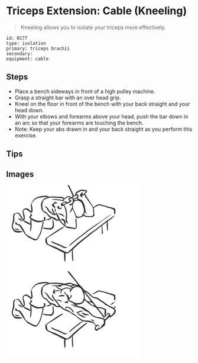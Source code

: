 # Triceps Extension: Cable (Kneeling)
> Kneeling allows you to isolate your triceps more effectively.

``` 
id: 0177 
type: isolation 
primary: triceps brachii 
secondary:  
equipment: cable 
``` 

## Steps

 - Place a bench sideways in front of a high pulley machine.
 - Grasp a straight bar with an over head grip.
 - Kneel on the floor in front of the bench with your back straight and your head down.
 - With your elbows and forearms above your head, push the bar down in an arc so that your forearms are touching the bench.
 - Note: Keep your abs drawn in and your back straight as you perform this exercise.

## Tips


## Images

<svg width="360" height="175pt" viewBox="0 0 270 175" xmlns="http://www.w3.org/2000/svg"><g fill="#FFF"><path d="M0 0h124.6c3.68 7 6.78 14.28 10.29 21.36-.59 1.17-1.18 2.33-1.77 3.5-1.92-1.15-3.86-2.67-6.21-2.61-3.31.06-5.88 2.45-8.5 4.15-6.08-4.49-13.98-2.48-20.95-3.43-3.57-.5-7.1.28-10.57 1.03-.33-.42-1-1.27-1.34-1.69-7.19-1.52-14.59-.24-21.55 1.73-7.33 2.58-12.05 9.48-14.27 16.65 1.2 4.08 1.22 8.39.93 12.6-2.96-2.39-5.59-5.75-9.58-6.37-4.31-.28-8.74 3.48-7.85 8.05.87 4.22 2.05 8.39 2.23 12.73-.42.63-.85 1.27-1.26 1.91-2.06-4.54-4.29-9.22-7.73-12.88-3.34-1.85-7.28-.18-10.54 1.04-2.93 4.25-1.23 9.62-2.26 14.36-.77 4.55-3.25 9.04-2.2 13.73 1.53 3.82 3.66 8.14 7.87 9.49 4.62 1.28 9.91 1.14 14.02-1.58-5.32-1.69-11.55.33-16.37-2.97-2.08-2.38-4.53-5.39-3.61-8.77 1-5.01 4.25-9.66 3.15-14.95-.94-3.54.75-6.76 2.19-9.87 2.16.4 4.95-.45 6.57 1.43 3.11 3.77 4.59 8.63 7.91 12.26 4.3 4.97 10.55 7.5 16.53 9.83-.68 4.66-1.3 9.35-1.17 14.07 4.2-7.66 2.99-16.62 2.4-24.95 4.92 3.04 10.51 5.92 16.47 5.35 4.26-.31 8.24-2 12.12-3.67-.12-2.49-.23-4.99-.37-7.49-3.82.4-2.43 4.29-2.58 6.9-4.76 1.24-9.85 2.29-14.68.74-4.55-1.48-8.85-3.71-12.85-6.31 1.17-1.5 2.36-2.98 3.57-4.44-.45-.71-1.33-2.14-1.78-2.86l-.85.7.03-3.5.69.94c.65-.59 1.94-1.78 2.59-2.37.79-5.47-.76-10.81-1.95-16.09 2.46-4.18 5.8-7.88 9.95-10.43 3.32-1.86 7.28-1.6 10.86-2.65 4.2-1.11 8.53-.71 12.8-.27-3.02.99-6.25 1.79-8.78 3.82-4.3 3.89-6.56 10.02-5.34 15.76.3 4.31 2.3 8.62 6 11.01 2.37 1.6 5.56 2.41 6.8 5.26 1.36 2.83 3.91 4.69 6.54 6.26-3.33 1.49-6.83 2.53-10.19 3.92 2.19.14 4.42.47 6.62.15 2.48-.44 4.15-2.44 5.9-4.06 2.98 1.6 5.83 3.43 8.71 5.2 1.83 1.13 4.03-.02 5.97-.21 3.77 4.97 8.09 9.61 13.18 13.24 5.47 4.12 12.76 2.25 18.9 4.56 2.27-1.36 4.82-3.26 4.17-6.31-.78-4.95-.57-9.97-.88-14.96-.33-.09-.99-.28-1.32-.37l-.48.22c-.38 5.07.25 10.15.94 15.16.44 2.54-1.96 4.9-4.44 3.62-6.01-1.98-12.82-1.34-18.27-4.87.4-.4 1.2-1.2 1.59-1.6-.14-2.4-.29-4.79-.38-7.19-1.14-1.54-2.12-3.23-3.55-4.53-2.25-.16-4.49.25-6.72.49 1.46 1.87 3.62 2.51 5.9 2.48 1.39 3.02 2.68 6.18 2.88 9.54-4.45-3.86-8.83-8.43-10.67-14.19-1.68-4.15-3.72-8.18-6.38-11.79-.32.82-.59 1.66-.82 2.51 1.44 4.16 3.71 7.99 5.08 12.18-2.81.52-4.9-.97-6.37-3.22-2.86-.84-5.75-1.64-8.55-2.66-3.38-1.32-5.41-4.47-7.72-7.06-2.05-2.46-5.55-2.92-7.78-5.12-3-5.98-3.03-13.38-.35-19.49.8-2.11 3.04-3.09 4.92-4.05 5.98-2.48 12.59-3.59 19.03-2.66 5.89.33 11.9.16 17.55 2.1-.61.71-1.83 2.12-2.44 2.83-7.4-1.86-15.16-2.32-22.76-1.78 8.03 2.4 16.63 1.22 24.55 4.13.83-1.5 1.64-3.01 2.43-4.53 2.05-1.24 4.07-2.54 6.23-3.57 2.01-1.22 4.17.57 6.16.92-1.64.74-3.29 1.45-4.95 2.13.41 1.9 1.45 3.5 2.82 4.85-2.01 3.58-5.81 1.93-8.43.14-1.96.84-3.93 1.65-5.92 2.44.54.42 1.08.85 1.62 1.27 1.91-.91 3.94-1.52 6.04-1.85-1.49 1.98-3.18 3.79-4.98 5.48-1.11-1.47-2.24-2.92-3.39-4.36-1.08 1.01-2.25 1.98-3.05 3.24.53 1.34 1.31 2.55 2.03 3.79 1.62-.34 3.25-.68 4.87-1.04 1.86 5.66 3.26 11.48 4.06 17.38-.19 5.36-2.17 11.05.26 16.2.6 1.7 2.43 2.24 3.86 3.02-1.35-3.22-3.01-6.53-2.57-10.12 1.11-9.27.2-19.36-4.9-27.39 3.18-3.17 7.6-3.93 11.65-5.39.96-1.76 2.1-3.42 3.27-5.03-1.97-.02-3.94-.09-5.91-.2 2.01-2.04 4.69-3.08 7.43-3.74.27 3.26 1.02 6.79-.43 9.88-1.49 2.03-4.39 1.81-6.54 2.67.66.93 1.39 1.8 2.1 2.7.9-.44 2.69-1.33 3.59-1.77l.6 6.62-2.14 1.23c-.08.94-.16 1.89-.25 2.83-1.54 1.59-2.49 3.53-2.23 5.77 2.14-2.47 4.69-4.93 4.76-8.47 2.92 5.73 6.38 11.34 7.22 17.85l.33.42.36.35c.48.01 1.44.05 1.93.07 4.68-.23 9.45-1.14 13.14-4.25 5.72 3.52 12.52 2.23 18.87 2.5 1.09-1.06 2.19-2.12 3.28-3.18-.8-5.1-.52-10.3-1.66-15.35 3.62-1.98 7.16-4.14 11.01-5.65 4.68 1.43 9.59 2.06 14.15 3.9 5 2.12 10.75 2.35 15.39 5.33 1.82 2.91-.6 7.68 2.94 9.81.72-3.88.73-7.85.16-11.75-6.15-2.87-12.96-3.63-19.31-5.91-4.66-1.06-9.16-3.01-13.94-3.4-4.14 1.08-7.47 4.04-11.01 6.31-3.02-5.51-6.88-10.49-10.01-15.94-2.02-2.84-4.19-5.6-5.04-9.06l-2.2-1.24c1.63-1.85 3.23-3.73 4.72-5.7-.71-1.12-1.38-2.28-2.19-3.32-1.41.02-2.79.36-4.17.59-4.84-2.44-9.86.36-14.05 2.81-3.68 1.58-2.83 6.48-6.03 8.66-3.81-7.11-7.08-14.49-10.78-21.66l.9-.01H270v175H0V0m98.52 34.68c-2.35 1.31-4.22 3.32-6.12 5.18 1.41 3.36 4.32 5.95 7.95 6.62-1.44-2.85-2.88-5.69-4.24-8.57 2.76-.24 5.52-.67 8.12-1.67-1.81-.71-3.72-2.6-5.71-1.56m-20.57 6.95c.61.83 1.85 2.51 2.46 3.34-1.14-.11-3.44-.35-4.58-.46 1.69.36 3.39.66 5.1.91 2.74 3.52 4.13 8.25 8.1 10.69 1.74 1.25 3.31 2.75 5.15 3.86 2.17.5 4.39.68 6.57 1.15-.36-1.22-.72-2.44-1.06-3.67-4.16-2.54-4.28-7.64-5.98-11.71-2.13 4.8.44 9.62 3.88 12.96-1.64-.55-3.28-1.09-4.91-1.67-.14-.46-.43-1.37-.57-1.83-2.7-1.42-4.88-3.58-6.13-6.38-1.5-3.47-5.04-5.22-8.03-7.19m25.57 3.05c1.07 1.44 1.87 3.29 3.6 4.07 1.86-.24 3.65-.85 5.46-1.33 0-.47 0-1.41-.01-1.88-1.73.09-3.46.2-5.19.31-.33-1.47.34-3.38-1.05-4.47-1 1.05-1.9 2.18-2.81 3.3M99.01 55c2.13-2.1 1.29-5.06 1.03-7.69-2.76 1.7-1.2 5.19-1.03 7.69m6.84 2.45c.76.78 1.53 1.54 2.31 2.3 4.04-.63 6.03 3.74 9.81 4.11-1.71-5.05-7.38-6.38-12.12-6.41m94.52 9.98c-11.84 8.16-23.63 16.36-35.55 24.41-7.75 6.65-16.25 12.33-24.08 18.89-4.89 4.15-10.51 7.82-13.82 13.47 4.51-2.34 7.73-6.37 11.75-9.38 4.76-3.62 9.26-7.56 14.11-11.06 6.34-4.22 11.69-9.77 18.18-13.8 6.09-4.62 12.68-8.56 18.48-13.56 5.54-5 12.38-8.21 18.17-12.88 2.06-1.68 4.5-2.77 6.67-4.29-5.19 1.68-9.39 5.28-13.91 8.2m-16.93 20.76c-5.03 3.74-10.43 6.99-15.23 11.05-11.97 9.95-24.87 18.86-35.67 30.17-3.14 2.3-5.56 6.29-9.59 6.91-6.76-3.43-13.91-6.03-20.46-9.9-5.51-2.04-10.98-4.23-16.45-6.37-3.84-2.44-3.03-7.73-3.92-11.6 5.61-5.09 12.62-8.14 18.79-12.42 3.58-2.18 6.96-4.67 10.59-6.77 2.34-1.47 5.02-2.83 6.17-5.53-13.55 6.33-25.48 15.57-37.64 24.15-1.27 4.62-.62 10.53 3.94 13.12 5.03 2.47 9.97 5.15 15.1 7.43 6.47 2.29 11.93 6.7 18.47 8.87-.57 6.1.59 12.19.84 18.28 1.05-.97 1.99-2.12 1.89-3.66.3-4.47.04-8.97-.2-13.44 5.59.65 9.76-3.21 13.63-6.6-.72 7.43-.49 15.06 1.04 22.38.64-.96 1.8-1.87 1.33-3.19-.63-6.8-.81-13.64-.88-20.46 11.71-11.87 25.24-21.7 38-32.38 4.16-3.67 9.14-6.23 13.32-9.87 2.33-1.98 4.72-3.89 7.2-5.69.39 5.59.45 11.19.19 16.79.85-.67 2.48-1.06 2.39-2.44-.12-5.2-1.46-10.32-1.15-15.55 3.19-2.32 6.36-4.68 9.65-6.89-1.74 4.96-.3 10.21-.05 15.3-.13 1.31.82 1.94 1.95 2.3-.02-6.33-.9-12.64-.21-18.97 4.7-4.12 10.92-6.62 14.22-12.19-12.97 8.27-25.25 17.57-37.26 27.17M23.13 67.86c3.9 1.52 6.58 5.3 10.82 5.97-1.42-1.83-2.91-3.62-4.7-5.1-1.79-1.27-4.07-.95-6.12-.87m70.53 2.56c.46 5.44 2.61 12.02-1.9 16.38-5.81.78-11.74.35-17.41-1.09.46 1.45 1.54 2.46 3.02 2.73 4.43 1.35 9.15.88 13.65 1.9 2.2-1.86 5.45-3.3 5.83-6.51.14-4.44-.17-8.94-1.53-13.18-.42-.06-1.25-.18-1.66-.23m-74.83 3.5c.1 1.96-1.38 5 1.16 5.89 1.98.86 4.63.23 6.11 2.07 7.48 8.82 11.71 21.49 23.28 25.95 4.08 2.32 9.48 6.31 13.93 2.53 3.09-3.67 4.76-8.32 7.19-12.42 1.44-7.9 4.8-15.37 5.54-23.39-.65.12-1.96.36-2.62.47 1.11 5-1.88 9.61-2.59 14.46-1.13 6.98-4.54 13.21-8.2 19.13-1.14 1.51-3.1.68-4.59.39-4.51-.93-8.03-4.09-12.14-5.93-3.1-1.35-6.1-3.42-7.52-6.6-2.44-5.05-4.91-10.1-8.29-14.61-1.62-2.61-5.06-2.74-7.73-3.57-.9-1.67-2.14-3.1-3.53-4.37m-1.86 13.64c2.39 3.27 6.88 3.46 10.57 3.06-3.08-2.17-6.98-2.37-10.57-3.06m73.09 26.11c2.29 1.93 4.58 3.99 7.52 4.89 5.85 2.15 11.44 4.88 17.13 7.38 2.83 1.91 6.79 2.68 8.99-.56-1.62-.01-3.23 0-4.84.03-6.12-3.54-12.65-6.35-19.39-8.47-2.92-1.69-5.96-3.17-9.41-3.27z"/><path d="M142.46 18.31c2.55-3.97 7.15-5.69 11.44-7.05 2.37 2 5.14 1.17 7.82.42.36 2.32-1.45 3.73-3.2 4.77-.99.71-1.84 3.55-3.3 2.3.02-1.11.11-2.22.28-3.32-1.01-.12-2.01-.23-3.01-.34-.21.59-.61 1.77-.82 2.37-.76 1.09-2.32 1.98-2.02 3.52 1.42 1.76 3.08 3.31 4.72 4.87-.16-1.64-.25-3.27-.23-4.93 2.3.36 4.44-.11 6.09-1.85.01 1.62 0 3.23-.02 4.85 4.55 3.96 6.93 9.62 10.75 14.19 2.39 3.04 4.99 6.32 5.37 10.31.26 3.6.32 7.23.99 10.79-.93 1.16-1.84 2.34-2.74 3.53-5.54.13-11.33.6-16.41-2.07.44-2.09.88-4.19 1.24-6.29 1.33 1.76 2.9 3.31 4.72 4.55-.87-2.02-2.52-3.73-2.89-5.94-.94-7.24-2.12-14.92-6.36-21.03-2.2-3.74-7.66-2.31-9.91-6.04.7-1.52 2.84-3.09 1.92-4.94-.39-2.1-2.87-2.08-4.43-2.67z"/><path d="M135.02 24.36c3.14-1.51 6.32-4.22 10.04-3.04-1.3 3.15-4.62 4.61-7.25 6.46-.91-1.16-1.84-2.3-2.79-3.42zM137.95 29.07c1.81-.89 3.6-1.8 5.39-2.72.59 1 1.19 2 1.79 2.99-2.66.31-5.28.87-7.9 1.41l.72-1.68zM140.23 32.27c4.02-2.26 8.74 0 12.18 2.33 2.08 3.57 3.2 7.59 4.63 11.44 1.87 4.75.22 9.8-1.03 14.46-.72-.71-1.43-1.43-2.13-2.14l-.89.97c.6.7 1.21 1.39 1.8 2.1-3.45 2.56-7.81 3.15-11.89 1.98-1.36-4.45-3.63-8.51-5.73-12.63-1.73-3.12-1.41-6.81-2.44-10.15 1.49-2.96 2.04-7 5.5-8.36zM35.29 51.34c1.23-2.46 4.74-2.49 6.88-1.36 2.4 1.65 4.61 3.57 7.09 5.11.02 1.73.13 3.46.42 5.17-1.02 1.63-2.05 3.26-3.1 4.87.99 1.23 1.99 2.45 2.96 3.7-.61 3.27-.77 6.61-.57 9.93-3.43-4.24-9.32-4.81-13.6-7.92.72-.44 1.45-.87 2.18-1.28.15-3.41.58-7.04-.87-10.24-1.15-2.46-1.95-5.26-1.39-7.98z"/></g><g fill="#333"><path d="M124.6 0h3.52l-.9.01c3.7 7.17 6.97 14.55 10.78 21.66 3.2-2.18 2.35-7.08 6.03-8.66 4.19-2.45 9.21-5.25 14.05-2.81 1.38-.23 2.76-.57 4.17-.59.81 1.04 1.48 2.2 2.19 3.32-1.49 1.97-3.09 3.85-4.72 5.7l2.2 1.24c.85 3.46 3.02 6.22 5.04 9.06 3.13 5.45 6.99 10.43 10.01 15.94 3.54-2.27 6.87-5.23 11.01-6.31 4.78.39 9.28 2.34 13.94 3.4 6.35 2.28 13.16 3.04 19.31 5.91.57 3.9.56 7.87-.16 11.75-3.54-2.13-1.12-6.9-2.94-9.81-4.64-2.98-10.39-3.21-15.39-5.33-4.56-1.84-9.47-2.47-14.15-3.9-3.85 1.51-7.39 3.67-11.01 5.65 1.14 5.05.86 10.25 1.66 15.35-1.09 1.06-2.19 2.12-3.28 3.18-6.35-.27-13.15 1.02-18.87-2.5-3.69 3.11-8.46 4.02-13.14 4.25-.49-.02-1.45-.06-1.93-.07l-.36-.35-.33-.42c-.84-6.51-4.3-12.12-7.22-17.85-.07 3.54-2.62 6-4.76 8.47-.26-2.24.69-4.18 2.23-5.77.09-.94.17-1.89.25-2.83l2.14-1.23-.6-6.62c-.9.44-2.69 1.33-3.59 1.77-.71-.9-1.44-1.77-2.1-2.7 2.15-.86 5.05-.64 6.54-2.67 1.45-3.09.7-6.62.43-9.88-2.74.66-5.42 1.7-7.43 3.74 1.97.11 3.94.18 5.91.2-1.17 1.61-2.31 3.27-3.27 5.03-4.05 1.46-8.47 2.22-11.65 5.39 5.1 8.03 6.01 18.12 4.9 27.39-.44 3.59 1.22 6.9 2.57 10.12-1.43-.78-3.26-1.32-3.86-3.02-2.43-5.15-.45-10.84-.26-16.2-.8-5.9-2.2-11.72-4.06-17.38-1.62.36-3.25.7-4.87 1.04-.72-1.24-1.5-2.45-2.03-3.79.8-1.26 1.97-2.23 3.05-3.24 1.15 1.44 2.28 2.89 3.39 4.36 1.8-1.69 3.49-3.5 4.98-5.48-2.1.33-4.13.94-6.04 1.85-.54-.42-1.08-.85-1.62-1.27 1.99-.79 3.96-1.6 5.92-2.44 2.62 1.79 6.42 3.44 8.43-.14-1.37-1.35-2.41-2.95-2.82-4.85 1.66-.68 3.31-1.39 4.95-2.13-1.99-.35-4.15-2.14-6.16-.92-2.16 1.03-4.18 2.33-6.23 3.57-.79 1.52-1.6 3.03-2.43 4.53-7.92-2.91-16.52-1.73-24.55-4.13 7.6-.54 15.36-.08 22.76 1.78.61-.71 1.83-2.12 2.44-2.83-5.65-1.94-11.66-1.77-17.55-2.1-6.44-.93-13.05.18-19.03 2.66-1.88.96-4.12 1.94-4.92 4.05-2.68 6.11-2.65 13.51.35 19.49 2.23 2.2 5.73 2.66 7.78 5.12 2.31 2.59 4.34 5.74 7.72 7.06 2.8 1.02 5.69 1.82 8.55 2.66 1.47 2.25 3.56 3.74 6.37 3.22-1.37-4.19-3.64-8.02-5.08-12.18.23-.85.5-1.69.82-2.51 2.66 3.61 4.7 7.64 6.38 11.79 1.84 5.76 6.22 10.33 10.67 14.19-.2-3.36-1.49-6.52-2.88-9.54-2.28.03-4.44-.61-5.9-2.48 2.23-.24 4.47-.65 6.72-.49 1.43 1.3 2.41 2.99 3.55 4.53.09 2.4.24 4.79.38 7.19-.39.4-1.19 1.2-1.59 1.6 5.45 3.53 12.26 2.89 18.27 4.87 2.48 1.28 4.88-1.08 4.44-3.62-.69-5.01-1.32-10.09-.94-15.16l.48-.22c.33.09.99.28 1.32.37.31 4.99.1 10.01.88 14.96.65 3.05-1.9 4.95-4.17 6.31-6.14-2.31-13.43-.44-18.9-4.56-5.09-3.63-9.41-8.27-13.18-13.24-1.94.19-4.14 1.34-5.97.21-2.88-1.77-5.73-3.6-8.71-5.2-1.75 1.62-3.42 3.62-5.9 4.06-2.2.32-4.43-.01-6.62-.15 3.36-1.39 6.86-2.43 10.19-3.92-2.63-1.57-5.18-3.43-6.54-6.26-1.24-2.85-4.43-3.66-6.8-5.26-3.7-2.39-5.7-6.7-6-11.01-1.22-5.74 1.04-11.87 5.34-15.76 2.53-2.03 5.76-2.83 8.78-3.82-4.27-.44-8.6-.84-12.8.27-3.58 1.05-7.54.79-10.86 2.65-4.15 2.55-7.49 6.25-9.95 10.43 1.19 5.28 2.74 10.62 1.95 16.09-.65.59-1.94 1.78-2.59 2.37l-.69-.94-.03 3.5.85-.7c.45.72 1.33 2.15 1.78 2.86-1.21 1.46-2.4 2.94-3.57 4.44 4 2.6 8.3 4.83 12.85 6.31 4.83 1.55 9.92.5 14.68-.74.15-2.61-1.24-6.5 2.58-6.9.14 2.5.25 5 .37 7.49-3.88 1.67-7.86 3.36-12.12 3.67-5.96.57-11.55-2.31-16.47-5.35.59 8.33 1.8 17.29-2.4 24.95-.13-4.72.49-9.41 1.17-14.07-5.98-2.33-12.23-4.86-16.53-9.83-3.32-3.63-4.8-8.49-7.91-12.26-1.62-1.88-4.41-1.03-6.57-1.43-1.44 3.11-3.13 6.33-2.19 9.87 1.1 5.29-2.15 9.94-3.15 14.95-.92 3.38 1.53 6.39 3.61 8.77 4.82 3.3 11.05 1.28 16.37 2.97-4.11 2.72-9.4 2.86-14.02 1.58-4.21-1.35-6.34-5.67-7.87-9.49-1.05-4.69 1.43-9.18 2.2-13.73 1.03-4.74-.67-10.11 2.26-14.36 3.26-1.22 7.2-2.89 10.54-1.04 3.44 3.66 5.67 8.34 7.73 12.88.41-.64.84-1.28 1.26-1.91-.18-4.34-1.36-8.51-2.23-12.73-.89-4.57 3.54-8.33 7.85-8.05 3.99.62 6.62 3.98 9.58 6.37.29-4.21.27-8.52-.93-12.6 2.22-7.17 6.94-14.07 14.27-16.65 6.96-1.97 14.36-3.25 21.55-1.73.34.42 1.01 1.27 1.34 1.69 3.47-.75 7-1.53 10.57-1.03 6.97.95 14.87-1.06 20.95 3.43 2.62-1.7 5.19-4.09 8.5-4.15 2.35-.06 4.29 1.46 6.21 2.61.59-1.17 1.18-2.33 1.77-3.5C131.38 14.28 128.28 7 124.6 0m17.86 18.31c1.56.59 4.04.57 4.43 2.67.92 1.85-1.22 3.42-1.92 4.94 2.25 3.73 7.71 2.3 9.91 6.04 4.24 6.11 5.42 13.79 6.36 21.03.37 2.21 2.02 3.92 2.89 5.94-1.82-1.24-3.39-2.79-4.72-4.55-.36 2.1-.8 4.2-1.24 6.29 5.08 2.67 10.87 2.2 16.41 2.07.9-1.19 1.81-2.37 2.74-3.53-.67-3.56-.73-7.19-.99-10.79-.38-3.99-2.98-7.27-5.37-10.31-3.82-4.57-6.2-10.23-10.75-14.19.02-1.62.03-3.23.02-4.85-1.65 1.74-3.79 2.21-6.09 1.85-.02 1.66.07 3.29.23 4.93-1.64-1.56-3.3-3.11-4.72-4.87-.3-1.54 1.26-2.43 2.02-3.52.21-.6.61-1.78.82-2.37 1 .11 2 .22 3.01.34-.17 1.1-.26 2.21-.28 3.32 1.46 1.25 2.31-1.59 3.3-2.3 1.75-1.04 3.56-2.45 3.2-4.77-2.68.75-5.45 1.58-7.82-.42-4.29 1.36-8.89 3.08-11.44 7.05m-7.44 6.05c.95 1.12 1.88 2.26 2.79 3.42 2.63-1.85 5.95-3.31 7.25-6.46-3.72-1.18-6.9 1.53-10.04 3.04m2.93 4.71l-.72 1.68c2.62-.54 5.24-1.1 7.9-1.41-.6-.99-1.2-1.99-1.79-2.99-1.79.92-3.58 1.83-5.39 2.72m2.28 3.2c-3.46 1.36-4.01 5.4-5.5 8.36 1.03 3.34.71 7.03 2.44 10.15 2.1 4.12 4.37 8.18 5.73 12.63 4.08 1.17 8.44.58 11.89-1.98-.59-.71-1.2-1.4-1.8-2.1l.89-.97c.7.71 1.41 1.43 2.13 2.14 1.25-4.66 2.9-9.71 1.03-14.46-1.43-3.85-2.55-7.87-4.63-11.44-3.44-2.33-8.16-4.59-12.18-2.33M35.29 51.34c-.56 2.72.24 5.52 1.39 7.98 1.45 3.2 1.02 6.83.87 10.24-.73.41-1.46.84-2.18 1.28 4.28 3.11 10.17 3.68 13.6 7.92-.2-3.32-.04-6.66.57-9.93-.97-1.25-1.97-2.47-2.96-3.7 1.05-1.61 2.08-3.24 3.1-4.87-.29-1.71-.4-3.44-.42-5.17-2.48-1.54-4.69-3.46-7.09-5.11-2.14-1.13-5.65-1.1-6.88 1.36z"/><path d="M98.52 34.68c1.99-1.04 3.9.85 5.71 1.56-2.6 1-5.36 1.43-8.12 1.67 1.36 2.88 2.8 5.72 4.24 8.57-3.63-.67-6.54-3.26-7.95-6.62 1.9-1.86 3.77-3.87 6.12-5.18zM77.95 41.63c2.99 1.97 6.53 3.72 8.03 7.19 1.25 2.8 3.43 4.96 6.13 6.38.14.46.43 1.37.57 1.83 1.63.58 3.27 1.12 4.91 1.67-3.44-3.34-6.01-8.16-3.88-12.96 1.7 4.07 1.82 9.17 5.98 11.71.34 1.23.7 2.45 1.06 3.67-2.18-.47-4.4-.65-6.57-1.15-1.84-1.11-3.41-2.61-5.15-3.86-3.97-2.44-5.36-7.17-8.1-10.69-1.71-.25-3.41-.55-5.1-.91 1.14.11 3.44.35 4.58.46-.61-.83-1.85-2.51-2.46-3.34zM103.52 44.68c.91-1.12 1.81-2.25 2.81-3.3 1.39 1.09.72 3 1.05 4.47 1.73-.11 3.46-.22 5.19-.31.01.47.01 1.41.01 1.88-1.81.48-3.6 1.09-5.46 1.33-1.73-.78-2.53-2.63-3.6-4.07zM99.01 55c-.17-2.5-1.73-5.99 1.03-7.69.26 2.63 1.1 5.59-1.03 7.69zM105.85 57.45c4.74.03 10.41 1.36 12.12 6.41-3.78-.37-5.77-4.74-9.81-4.11-.78-.76-1.55-1.52-2.31-2.3zM200.37 67.43c4.52-2.92 8.72-6.52 13.91-8.2-2.17 1.52-4.61 2.61-6.67 4.29-5.79 4.67-12.63 7.88-18.17 12.88-5.8 5-12.39 8.94-18.48 13.56-6.49 4.03-11.84 9.58-18.18 13.8-4.85 3.5-9.35 7.44-14.11 11.06-4.02 3.01-7.24 7.04-11.75 9.38 3.31-5.65 8.93-9.32 13.82-13.47 7.83-6.56 16.33-12.24 24.08-18.89 11.92-8.05 23.71-16.25 35.55-24.41z"/><path d="M183.44 88.19c12.01-9.6 24.29-18.9 37.26-27.17-3.3 5.57-9.52 8.07-14.22 12.19-.69 6.33.19 12.64.21 18.97-1.13-.36-2.08-.99-1.95-2.3-.25-5.09-1.69-10.34.05-15.3-3.29 2.21-6.46 4.57-9.65 6.89-.31 5.23 1.03 10.35 1.15 15.55.09 1.38-1.54 1.77-2.39 2.44.26-5.6.2-11.2-.19-16.79-2.48 1.8-4.87 3.71-7.2 5.69-4.18 3.64-9.16 6.2-13.32 9.87-12.76 10.68-26.29 20.51-38 32.38.07 6.82.25 13.66.88 20.46.47 1.32-.69 2.23-1.33 3.19-1.53-7.32-1.76-14.95-1.04-22.38-3.87 3.39-8.04 7.25-13.63 6.6.24 4.47.5 8.97.2 13.44.1 1.54-.84 2.69-1.89 3.66-.25-6.09-1.41-12.18-.84-18.28-6.54-2.17-12-6.58-18.47-8.87-5.13-2.28-10.07-4.96-15.1-7.43-4.56-2.59-5.21-8.5-3.94-13.12 12.16-8.58 24.09-17.82 37.64-24.15-1.15 2.7-3.83 4.06-6.17 5.53-3.63 2.1-7.01 4.59-10.59 6.77-6.17 4.28-13.18 7.33-18.79 12.42.89 3.87.08 9.16 3.92 11.6 5.47 2.14 10.94 4.33 16.45 6.37 6.55 3.87 13.7 6.47 20.46 9.9 4.03-.62 6.45-4.61 9.59-6.91 10.8-11.31 23.7-20.22 35.67-30.17 4.8-4.06 10.2-7.31 15.23-11.05zM23.13 67.86c2.05-.08 4.33-.4 6.12.87 1.79 1.48 3.28 3.27 4.7 5.1-4.24-.67-6.92-4.45-10.82-5.97zM93.66 70.42c.41.05 1.24.17 1.66.23 1.36 4.24 1.67 8.74 1.53 13.18-.38 3.21-3.63 4.65-5.83 6.51-4.5-1.02-9.22-.55-13.65-1.9-1.48-.27-2.56-1.28-3.02-2.73 5.67 1.44 11.6 1.87 17.41 1.09 4.51-4.36 2.36-10.94 1.9-16.38zM18.83 73.92c1.39 1.27 2.63 2.7 3.53 4.37 2.67.83 6.11.96 7.73 3.57 3.38 4.51 5.85 9.56 8.29 14.61 1.42 3.18 4.42 5.25 7.52 6.6 4.11 1.84 7.63 5 12.14 5.93 1.49.29 3.45 1.12 4.59-.39 3.66-5.92 7.07-12.15 8.2-19.13.71-4.85 3.7-9.46 2.59-14.46.66-.11 1.97-.35 2.62-.47-.74 8.02-4.1 15.49-5.54 23.39-2.43 4.1-4.1 8.75-7.19 12.42-4.45 3.78-9.85-.21-13.93-2.53-11.57-4.46-15.8-17.13-23.28-25.95-1.48-1.84-4.13-1.21-6.11-2.07-2.54-.89-1.06-3.93-1.16-5.89zM16.97 87.56c3.59.69 7.49.89 10.57 3.06-3.69.4-8.18.21-10.57-3.06z"/><path d="M90.06 113.67c3.45.1 6.49 1.58 9.41 3.27 6.74 2.12 13.27 4.93 19.39 8.47 1.61-.03 3.22-.04 4.84-.03-2.2 3.24-6.16 2.47-8.99.56-5.69-2.5-11.28-5.23-17.13-7.38-2.94-.9-5.23-2.96-7.52-4.89z"/></g></svg>
<svg width="360" height="175pt" viewBox="0 0 270 175" xmlns="http://www.w3.org/2000/svg"><g fill="#FFF"><path d="M0 0h124.53c2.16 2.99 4 6.23 6.54 8.93 5.67 5.7 9.95 12.58 15.31 18.56-2.46-.51-4.94-.88-7.42-1.26-3.22-.59-5.9-2.78-9.12-3.39-4.35.03-8.48 2.01-12.85 1.9-3.62-.53-7.19-1.5-10.89-1.4-6.42.14-12.94-1.33-19.22.68l-1.36-1.68c-6.97-1.57-14.1-.2-20.9 1.5C57 26.26 52.03 33.3 49.74 40.66c1.21 4.1 1.21 8.44.91 12.67-3.07-2.86-6.28-5.76-10.46-6.85-2.89 1.28-6.69 2.7-6.91 6.42-.12 5.02 2.3 9.74 2.21 14.81l-1.3 1.9c-2.05-4.52-4.29-9.13-7.66-12.81-3.3-1.87-7.3-.26-10.56.97-3.15 4.55-1.01 10.36-2.49 15.39-.99 4.71-3.73 9.93-1.21 14.6 1.59 3.34 3.89 6.96 7.79 7.76 4.46.72 9.45.94 13.32-1.8-4.35-.91-8.86-.53-13.22-1.38-3.6-.71-5.57-4.19-6.86-7.3-.52-4.66 2.31-8.74 3.25-13.15.43-2.96-.4-5.92-.21-8.89.6-2 1.56-3.86 2.34-5.8 2.17.4 4.99-.48 6.61 1.41 3.12 3.78 4.61 8.64 7.92 12.29 4.31 4.94 10.57 7.51 16.55 9.81-.65 4.67-1.3 9.37-1.21 14.1 4.15-7.68 3.01-16.61 2.4-24.95 4.01 2.43 8.3 4.69 13.01 5.3 3.31.25 6.57-.5 9.84-.88.26 5.5-2 10.61-3.09 15.9-1.03 4.92-2.81 9.71-5.46 13.99-1.2 1.77-1.84 4.12-3.74 5.28-4.56.15-8.58-2.41-12.39-4.61-3.69-2.15-8.24-3.61-10.35-7.64-2.95-5.6-5.41-11.58-9.64-16.4-1.89-1.49-4.42-1.83-6.67-2.53a74.178 74.178 0 0 0-3.61-4.47c-.14 1.83-.26 3.67-.36 5.51 2.67.99 6.11.66 8.04 3.06 6.25 7.84 10.42 17.47 18.66 23.59 5.15 1.44 9.17 6.21 14.77 5.91 5.02-.85 6.19-6.58 8.58-10.24 2.71-4.02 2.95-8.97 4.37-13.48 1.3-4.76 3.32-9.54 2.71-14.59 1.22-.72 2.5-1.37 3.62-2.26.29-2.23.11-4.48.12-6.72-.97.05-1.94.11-2.91.16.08 2.04.17 4.09.29 6.13-5.03 1.47-10.52 2.43-15.6.59-4.24-1.54-8.3-3.59-12.08-6.07 1.16-1.51 2.35-3.01 3.56-4.49-.47-.74-1.42-2.22-1.89-2.96L49.89 59c-.03-1.34-.06-2.67-.08-4.01l.66 1.39c.71-.63 2.13-1.89 2.85-2.52.76-5.48-.79-10.83-1.98-16.13 2.46-4.15 5.77-7.83 9.89-10.39 3.33-1.86 7.28-1.65 10.88-2.67 4.23-1.2 8.63-.71 12.93-.28-3.03.98-6.25 1.81-8.79 3.83-4.36 3.9-6.58 10.1-5.35 15.86.3 4.33 2.38 8.64 6.12 10.99 2.37 1.56 5.48 2.4 6.69 5.23 1.37 2.82 3.93 4.64 6.54 6.2-3.33 1.55-6.86 2.53-10.25 3.91 2.16.15 4.35.45 6.52.18 2.44-.52 4.1-2.53 6.13-3.82 3.12 1.12 5.58 3.38 8.34 5.13 2.59 1.02 5.48.48 8.2.47 2.75 2.08 5.38 4.4 8.55 5.84 4.66 2.4 10 3.48 14.1 6.89 3.02 2.51 7.1 3.31 9.94 6.1 4.17 3.79 8.37 7.65 13.56 10.04-5.77 1.07-9.55 5.82-14.07 9.1-5.21 4.34-11.11 8.24-14.54 14.27 4.34-2.84 7.92-6.63 11.98-9.83 5.7-4.52 11.36-9.08 17.14-13.49 7.5.98 15.25 1.28 22.17 4.67 1.31 1.58 2.59 3.17 3.97 4.68-.69.88-1.38 1.76-2.08 2.64-.12 1.6-.23 3.2-.32 4.8 1.52.88 3.04 1.75 4.56 2.63 1.26-1 2.51-2.02 3.77-3.03l-.87-.72c1.29-.11 2.58-.23 3.88-.33 3.33-2.38 6.81-4.7 9.52-7.8.91-2.92.9-6.01 1.09-9.03 2.72-2.45 5.49-4.85 7.99-7.53l1.29 1.77c2.38-2.01 4.78-3.98 7.33-5.77 2.56-1.68 3.19-4.93 4.55-7.48-.67-2.69-1.65-5.66-4.46-6.82-6.98-3.14-13.95-6.61-19.73-11.72-3.07-2.3-6.71-3.73-9.5-6.44-3.4-3.17-8.26-3.36-12.59-4.24-.37-.38-1.11-1.15-1.48-1.53l-.56-.41c-4.03-3.93-7.99-8.15-13.22-10.49-3.85-1.35-5.37-5.42-8.16-8.04-2.08-1.93-4.18-3.86-5.92-6.12C140.54 16.64 134.01 8.3 127.42 0H270v175H0V0m177.57 44.5c-.73.03-2.19.1-2.93.14 1.24.56 2.57 1.78 3.99.96 3.37-1.64 6.45-3.86 10.04-5.05 4.36 1.55 9.06 1.87 13.36 3.59 5.19 2.5 11.31 2.51 16.22 5.67 1.91 2.81-1.06 8.15 2.92 9.38.61-3.75.68-7.58-.04-11.32-3.72-1.63-7.56-2.94-11.58-3.61-6.82-1.92-13.59-4.13-20.51-5.67-4.42.16-7.82 3.74-11.47 5.91m34.32 23.35c4.02-.51 6.71-3.71 8.84-6.85-2.96 2.25-6.95 3.45-8.84 6.85m-188.82-.07c3.88 1.62 6.67 5.16 10.82 6.17-1.33-1.9-2.83-3.71-4.62-5.18-1.82-1.25-4.12-.97-6.2-.99m70.71 2.12c.13 5.61 2.66 12.37-1.98 16.89-5.82.88-11.76.37-17.44-1.06.29.47.86 1.41 1.14 1.88 4.81 2.47 10.44 1.47 15.57 2.7 2.64-2.05 6.43-4.14 5.79-8.11-.4-4.11.59-9.41-3.08-12.3m124.88 2c.32 1.36 2.1 2.57 3.47 2.02 1.17-1.68-2.63-3.77-3.47-2.02M112.47 86.33c-10.59 5.76-20.33 12.93-30.13 19.9-1.03.8-2.71 1.31-2.56 2.9-.95 4.31.09 9.51 4.19 11.84 5.01 2.47 9.94 5.13 15.04 7.42 6.51 2.27 11.96 6.72 18.54 8.88-.53 6.13.56 12.26.89 18.38.89-1.05 1.89-2.18 1.82-3.67.29-4.5.04-9.02-.2-13.53 5.61.68 9.76-3.23 13.65-6.6-.67 7.47-.54 15.13 1.09 22.47.53-1.02 1.64-1.93 1.25-3.22-.64-6.82-.8-13.68-.86-20.53 9.28-9.4 19.77-17.51 29.96-25.88-1.55.18-3.27 0-4.57 1.02-6.87 4.61-13.07 10.11-19.36 15.48-4.78 3.86-8.65 8.69-13.48 12.5-1.53 1.24-3.42 3.5-5.59 2.31-4.91-2.76-10.34-4.41-15.23-7.19-6.76-3.95-14.51-5.74-21.51-9.14-3.16-2.85-2.56-7.6-3.24-11.43 2.53-1.93 5.04-3.91 7.79-5.52 8.85-5.17 17.44-10.77 25.9-16.54-1.13-.37-2.37-.67-3.39.15m-95.53 1.26c2.5 3.14 6.9 3.44 10.6 3.02-3.12-2.11-7-2.37-10.6-3.02M90.1 113.7c2.29 1.91 4.57 3.96 7.49 4.84 5.9 2.16 11.53 4.9 17.26 7.44 2.75 1.85 6.64 2.6 8.76-.57-1.59-.01-3.17-.01-4.75.02-6.16-3.5-12.67-6.37-19.43-8.49-2.89-1.68-5.92-3.07-9.33-3.24z"/><path d="M80.78 27.77c6.16-2.22 12.88-3.56 19.38-2.19 4.45.08 8.91.07 13.29.97-3.56.72-7.1 1.58-10.7 2.08-3.75-.16-7.52-.55-11.26 0 3.19.8 6.47 1.22 9.73 1.72.49 1.03.9 2.08 1.3 3.14 3.03 1.26 5.91 2.83 8.87 4.23-.87 2.51-1.39 5.14-1.03 7.8 1.47-1.79 1.81-4.14 2.59-6.26 4.17-5.11 11.91-6.23 17.41-2.56-.66 1.05-1.28 2.13-1.85 3.23.59.87 1.22 1.72 1.89 2.55 1.36-2.54 2.04-5.77 4.67-7.37 2.21-1.41 4.38-3.03 6.94-3.72 4.69-.32 10.03 2.03 11.72 6.68 2.11 5.35 5.19 11.01 3.69 16.93-1.15 3.09-1.73 7.25-5.42 8.33-4.98 1.29-10.86 1.9-15.35-1.12-2.97-1.81-6.85-1.98-9.18-4.82 1.79-1.81 3.51-3.68 5.24-5.55-.04-1.55-.06-3.11-.08-4.67-.41.14-1.24.43-1.65.57.21 2.74-1.16 4.91-3.15 6.64-.72-2.04-1.18-4.19-2.18-6.12-1.2-1.52-3.37-1.79-5-2.61 2.44 4.22 4.02 8.85 4.83 13.65 2.71 1.63 5.56 3.03 8.48 4.26 3.22 1.35 4.9 4.65 7.21 7.07 2.2 2.57 5.88 2.45 8.91 3.22 4.99.95 7.92 5.85 12.77 7.19 5.45 1.81 8.27 7.29 13.18 9.94 6.46 4.44 14.89 3.58 21.77 7.08.8 2.33.23 4.94.42 7.38-1.73 1.83-3.5 3.62-5.22 5.46-.21 2.05-1.56 3.54-3.04 4.84a266.6 266.6 0 0 1-1.52-2.02c-1.59 1.26-3.17 2.55-4.75 3.82-.84-.77-1.68-1.54-2.51-2.31 1.74-1.76 2.6-5.33 5.45-5.38 1.05 1.17 1.96 2.53 3.43 3.23-.95-2.14-2.56-3.86-4.26-5.42-.76.44-1.52.88-2.27 1.31-1.26-.73-2.53-1.45-3.81-2.13-.88-2.42-1.47-4.95-1.62-7.52-2.12-.94-4.3-1.75-6.55-2.27 1.22 2.4 3.76 3.26 6.17 3.98v3.87c-5.06-6.37-13.71-4.8-20.81-5.56-6.15-2.47-11.4-6.6-16.27-11.01-2.81-2.82-7.11-3.2-9.89-6.03-4.21-4.07-10.4-4.63-15.13-7.81-3.04-2.49-6.56-4.61-8.64-8.05-1.73-3.01-4.09-5.58-5.92-8.52-4.37-2.63-5.38-7.88-7.4-12.18-.21 2.03-1.42 4.27-.15 6.19 3.7 6.74 10.12 11.54 13.48 18.54-1.98-.21-3.95-.47-5.92-.77a33.57 33.57 0 0 0-1.46-3.09c-3.81-1.7-8.4-1.75-11.63-4.63-2.03-1.64-3.39-3.9-5.16-5.79-2.04-2.12-5.41-2.35-7.35-4.55-3.1-6.28-2.95-14.02.03-20.33 1.27-1.74 3.38-2.65 5.28-3.54m13.97 15.5c1.1 1.48 2.82 2.27 4.56 2.71l-1.2-4.72c3.79-1.14 7.73-1.61 11.67-1.84-.45-.39-1.34-1.18-1.78-1.58-3.52-.06-7.01.84-10.34 1.9.69-1.58 1.15-3.24 1.35-4.95-2.16 2.28-4.6 5.13-4.26 8.48m-16.84-1.09c.69.66 2.06 1.99 2.74 2.66-1.65-.07-3.3-.12-4.95-.16 1.68.25 3.37.46 5.06.61 2.26 2.83 3.7 6.22 6.03 9 2.52 2.08 5.22 3.95 7.69 6.1.7-.06 2.1-.19 2.8-.26-4.03-3.84-9.33-6.7-11.71-11.98-1.23-2.68-4.07-3.93-6.15-5.83-.38-.03-1.13-.11-1.51-.14m39.74-.41c.37 1.43.76 2.86 1.15 4.29.44.18 1.33.53 1.78.71-.16-1.37-.3-2.73-.44-4.1-.62-.22-1.87-.67-2.49-.9m-11.98 8.94c4.34.38 8.66-.31 12.99-.46-.13-.39-.38-1.17-.5-1.56-4.22-1.5-9-.87-12.49 2.02m-3.84 6.6c3.44 2.16 7.42 3.15 11.3 4.21-.31-1.1-1.03-1.93-2.16-2.22-2.82-1.44-5.95-2.26-9.14-1.99m16.24 6.17c2.49.64 5.06.66 7.61.73-.16-1.24-.34-2.48-.5-3.72-2.84-.37-5.2 1-7.11 2.99m12.5 2.5c3.6 2.12 7.09 4.4 10.22 7.2-.36-4.9-6.28-6.24-10.22-7.2m-7.95 5.67c-1.41.52-2.73 1.45-3.39 2.84 1.72.69 3.14-.65 4.67-1.2 4.1 1.14 8.24 3.63 10.15 7.58.66 1.2 1.41 3.02 3.22 2.34-1.74-6.24-8.04-11.59-14.65-11.56m18.7 11.34c-.03.05-.11.15-.15.2 3.62-.25 4.33 4.09 7.03 5.61 2.3 1.36 4.7 2.53 6.97 3.93 2.17 1.33 4.81.52 7.18.31-.76-.18-2.29-.53-3.05-.71-4.49-3.15-9.97-4.65-14.16-8.26 3.92-1.1 7.44-3.75 11.7-2.93-1.32-.51-2.62-1.05-3.91-1.63-4.19.06-7.44 3.3-11.61 3.48m13.09.21c-.13.39-.4 1.18-.54 1.58 2.03 2.66 5.32 3.72 8.31 4.87.07-.3.22-.89.3-1.18 1.81.16 3.63.27 5.45.3l-1.32-1.83c-4.36-.14-8.38-1.78-12.2-3.74zM122.49 26.58c3.17-.48 6.35-1.32 9.59-1.16 1.13.87 2.21 1.8 3.24 2.79-4.41 1.21-8.66-.36-12.83-1.63z"/><path d="M111.39 28.92c2.23-.36 4.44-.81 6.68-1.03 4.24.15 8.23 1.78 12.35 2.62-.07.43-.22 1.28-.3 1.7.93.14 2.8.41 3.74.55-.92.94-1.83 1.87-2.74 2.81-3.1-2.41-7.33-3.77-11.18-2.51-2.44.67-4.57 2.11-6.98 2.88-3.53-.22-6.08-3.24-9.57-3.67-.29-.48-.87-1.45-1.16-1.94 3.28.18 6.57.46 9.82 1.03-.16-.61-.49-1.83-.66-2.44zM130.13 30.29c4.45 1.02 8.61-2.71 12.92-1.16-2.48.71-5.1 1.12-7.34 2.47-1.88-.34-3.77-.66-5.58-1.31zM160.07 41.55c7.51 2.04 10.87 10.12 18.09 12.66 3.14.83 6.77.96 9.15 3.48 3.41 3.48 8.53 4.53 11.74 8.26 2.08 2.59 5.34 3.6 8.37 4.64.3.39.91 1.19 1.22 1.59 3.87 1.73 7.93 3.33 11.25 6.02-.53 5.08-3.82 10.04-8.67 12 .27-2.04-.77-3.77-1.68-5.46l-4.01-.51c-.94 1.46-1.9 2.92-2.92 4.33-1.11-1.83.03-3.72.3-5.59.07-1.96-.13-3.93.1-5.88-4.04-2.16-8.28-4.36-12.97-4.5-2.5-.35-5.76.26-7.26-2.31-7.52-9.62-15.04-19.23-22.71-28.73zM157.13 41.47c4.76 6.02 9.64 11.94 14.22 18.1-.13.32-.37.97-.49 1.29-2.24 1.66-4.85-.7-7.13-1.27-1.26-1.42-2.76-2.58-4.29-3.69.23-4.93.14-9.94-2.31-14.43zM37.92 49.44c4.59-1.08 7.51 3.63 11.15 5.52.13 1.78.33 3.55.65 5.31-1.03 1.64-2.08 3.27-3.13 4.89 1 1.21 2 2.41 2.98 3.64-.53 3.31-.76 6.67-.64 10.02-3.35-4.34-9.33-4.82-13.59-7.98.73-.44 1.47-.87 2.21-1.29.25-3.97.44-8.18-1.55-11.77-.99-2.65-2.13-7.85 1.92-8.34z"/><path d="M158.96 58.5c5.36 3.01 8.99 8.36 14.66 10.91 3.49 2.13 8.04 2.79 10.55 6.28 3.12 3.94 6.18 7.92 9.33 11.83 1.75 2.25 3.97 4.41 4.1 7.46 2.92-2.94 6.4-5.37 8.63-8.94 1.57-.28 2.26.38 2.08 1.98-1.7 3.62-5.01 6.1-7.32 9.31-4.35-3.09-9.71-4.28-14.93-4.79-4.06-.34-7.8-2.22-11.03-4.61-3.87-3.34-6.7-8.01-11.5-10.17-3.12-1.32-4.93-4.69-8.41-5.36-4.29-1.76-10.03-.17-12.82-4.74 4.12-.86 8.81-.39 12.38-3.01 2.36-1.24 3.35-3.82 4.28-6.15z"/><path d="M167.84 62.61c1.04.03 3.12.1 4.16.13 3.75.6 5.2 4.66 7.68 7.06-2.26-.76-4.83-.95-6.7-2.54-1.76-1.5-3.41-3.12-5.14-4.65zM185.87 74.22c4.84.21 9.55 1.36 13.93 3.42.14 2.43-.25 4.83-.45 7.24.28 2.18 1.55 4.46.07 6.49-4.53-5.71-9.03-11.44-13.55-17.15z"/></g><g fill="#333"><path d="M124.53 0h2.89c6.59 8.3 13.12 16.64 19.66 24.98 1.74 2.26 3.84 4.19 5.92 6.12 2.79 2.62 4.31 6.69 8.16 8.04 5.23 2.34 9.19 6.56 13.22 10.49l.56.41c.37.38 1.11 1.15 1.48 1.53 4.33.88 9.19 1.07 12.59 4.24 2.79 2.71 6.43 4.14 9.5 6.44 5.78 5.11 12.75 8.58 19.73 11.72 2.81 1.16 3.79 4.13 4.46 6.82-1.36 2.55-1.99 5.8-4.55 7.48-2.55 1.79-4.95 3.76-7.33 5.77l-1.29-1.77c-2.5 2.68-5.27 5.08-7.99 7.53-.19 3.02-.18 6.11-1.09 9.03-2.71 3.1-6.19 5.42-9.52 7.8-1.3.1-2.59.22-3.88.33l.87.72c-1.26 1.01-2.51 2.03-3.77 3.03-1.52-.88-3.04-1.75-4.56-2.63.09-1.6.2-3.2.32-4.8.7-.88 1.39-1.76 2.08-2.64-1.38-1.51-2.66-3.1-3.97-4.68-6.92-3.39-14.67-3.69-22.17-4.67-5.78 4.41-11.44 8.97-17.14 13.49-4.06 3.2-7.64 6.99-11.98 9.83 3.43-6.03 9.33-9.93 14.54-14.27 4.52-3.28 8.3-8.03 14.07-9.1-5.19-2.39-9.39-6.25-13.56-10.04-2.84-2.79-6.92-3.59-9.94-6.1-4.1-3.41-9.44-4.49-14.1-6.89-3.17-1.44-5.8-3.76-8.55-5.84-2.72.01-5.61.55-8.2-.47-2.76-1.75-5.22-4.01-8.34-5.13-2.03 1.29-3.69 3.3-6.13 3.82-2.17.27-4.36-.03-6.52-.18 3.39-1.38 6.92-2.36 10.25-3.91-2.61-1.56-5.17-3.38-6.54-6.2-1.21-2.83-4.32-3.67-6.69-5.23-3.74-2.35-5.82-6.66-6.12-10.99-1.23-5.76.99-11.96 5.35-15.86 2.54-2.02 5.76-2.85 8.79-3.83-4.3-.43-8.7-.92-12.93.28-3.6 1.02-7.55.81-10.88 2.67-4.12 2.56-7.43 6.24-9.89 10.39 1.19 5.3 2.74 10.65 1.98 16.13-.72.63-2.14 1.89-2.85 2.52l-.66-1.39c.02 1.34.05 2.67.08 4.01l.84-1.06c.47.74 1.42 2.22 1.89 2.96-1.21 1.48-2.4 2.98-3.56 4.49 3.78 2.48 7.84 4.53 12.08 6.07 5.08 1.84 10.57.88 15.6-.59a314.2 314.2 0 0 1-.29-6.13c.97-.05 1.94-.11 2.91-.16-.01 2.24.17 4.49-.12 6.72-1.12.89-2.4 1.54-3.62 2.26.61 5.05-1.41 9.83-2.71 14.59-1.42 4.51-1.66 9.46-4.37 13.48-2.39 3.66-3.56 9.39-8.58 10.24-5.6.3-9.62-4.47-14.77-5.91-8.24-6.12-12.41-15.75-18.66-23.59-1.93-2.4-5.37-2.07-8.04-3.06.1-1.84.22-3.68.36-5.51 1.26 1.44 2.46 2.93 3.61 4.47 2.25.7 4.78 1.04 6.67 2.53 4.23 4.82 6.69 10.8 9.64 16.4 2.11 4.03 6.66 5.49 10.35 7.64 3.81 2.2 7.83 4.76 12.39 4.61 1.9-1.16 2.54-3.51 3.74-5.28 2.65-4.28 4.43-9.07 5.46-13.99 1.09-5.29 3.35-10.4 3.09-15.9-3.27.38-6.53 1.13-9.84.88-4.71-.61-9-2.87-13.01-5.3.61 8.34 1.75 17.27-2.4 24.95-.09-4.73.56-9.43 1.21-14.1-5.98-2.3-12.24-4.87-16.55-9.81-3.31-3.65-4.8-8.51-7.92-12.29-1.62-1.89-4.44-1.01-6.61-1.41-.78 1.94-1.74 3.8-2.34 5.8-.19 2.97.64 5.93.21 8.89-.94 4.41-3.77 8.49-3.25 13.15 1.29 3.11 3.26 6.59 6.86 7.3 4.36.85 8.87.47 13.22 1.38-3.87 2.74-8.86 2.52-13.32 1.8-3.9-.8-6.2-4.42-7.79-7.76-2.52-4.67.22-9.89 1.21-14.6 1.48-5.03-.66-10.84 2.49-15.39 3.26-1.23 7.26-2.84 10.56-.97 3.37 3.68 5.61 8.29 7.66 12.81l1.3-1.9c.09-5.07-2.33-9.79-2.21-14.81.22-3.72 4.02-5.14 6.91-6.42 4.18 1.09 7.39 3.99 10.46 6.85.3-4.23.3-8.57-.91-12.67 2.29-7.36 7.26-14.4 14.88-16.82 6.8-1.7 13.93-3.07 20.9-1.5l1.36 1.68c6.28-2.01 12.8-.54 19.22-.68 3.7-.1 7.27.87 10.89 1.4 4.37.11 8.5-1.87 12.85-1.9 3.22.61 5.9 2.8 9.12 3.39 2.48.38 4.96.75 7.42 1.26-5.36-5.98-9.64-12.86-15.31-18.56-2.54-2.7-4.38-5.94-6.54-8.93M80.78 27.77c-1.9.89-4.01 1.8-5.28 3.54-2.98 6.31-3.13 14.05-.03 20.33 1.94 2.2 5.31 2.43 7.35 4.55 1.77 1.89 3.13 4.15 5.16 5.79 3.23 2.88 7.82 2.93 11.63 4.63.54 1 1.02 2.03 1.46 3.09 1.97.3 3.94.56 5.92.77-3.36-7-9.78-11.8-13.48-18.54-1.27-1.92-.06-4.16.15-6.19 2.02 4.3 3.03 9.55 7.4 12.18 1.83 2.94 4.19 5.51 5.92 8.52 2.08 3.44 5.6 5.56 8.64 8.05 4.73 3.18 10.92 3.74 15.13 7.81 2.78 2.83 7.08 3.21 9.89 6.03 4.87 4.41 10.12 8.54 16.27 11.01 7.1.76 15.75-.81 20.81 5.56v-3.87c-2.41-.72-4.95-1.58-6.17-3.98 2.25.52 4.43 1.33 6.55 2.27.15 2.57.74 5.1 1.62 7.52 1.28.68 2.55 1.4 3.81 2.13.75-.43 1.51-.87 2.27-1.31 1.7 1.56 3.31 3.28 4.26 5.42-1.47-.7-2.38-2.06-3.43-3.23-2.85.05-3.71 3.62-5.45 5.38.83.77 1.67 1.54 2.51 2.31 1.58-1.27 3.16-2.56 4.75-3.82.5.67 1.01 1.35 1.52 2.02 1.48-1.3 2.83-2.79 3.04-4.84 1.72-1.84 3.49-3.63 5.22-5.46-.19-2.44.38-5.05-.42-7.38-6.88-3.5-15.31-2.64-21.77-7.08-4.91-2.65-7.73-8.13-13.18-9.94-4.85-1.34-7.78-6.24-12.77-7.19-3.03-.77-6.71-.65-8.91-3.22-2.31-2.42-3.99-5.72-7.21-7.07-2.92-1.23-5.77-2.63-8.48-4.26-.81-4.8-2.39-9.43-4.83-13.65 1.63.82 3.8 1.09 5 2.61 1 1.93 1.46 4.08 2.18 6.12 1.99-1.73 3.36-3.9 3.15-6.64.41-.14 1.24-.43 1.65-.57.02 1.56.04 3.12.08 4.67-1.73 1.87-3.45 3.74-5.24 5.55 2.33 2.84 6.21 3.01 9.18 4.82 4.49 3.02 10.37 2.41 15.35 1.12 3.69-1.08 4.27-5.24 5.42-8.33 1.5-5.92-1.58-11.58-3.69-16.93-1.69-4.65-7.03-7-11.72-6.68-2.56.69-4.73 2.31-6.94 3.72-2.63 1.6-3.31 4.83-4.67 7.37-.67-.83-1.3-1.68-1.89-2.55.57-1.1 1.19-2.18 1.85-3.23-5.5-3.67-13.24-2.55-17.41 2.56-.78 2.12-1.12 4.47-2.59 6.26-.36-2.66.16-5.29 1.03-7.8-2.96-1.4-5.84-2.97-8.87-4.23-.4-1.06-.81-2.11-1.3-3.14-3.26-.5-6.54-.92-9.73-1.72 3.74-.55 7.51-.16 11.26 0 3.6-.5 7.14-1.36 10.7-2.08-4.38-.9-8.84-.89-13.29-.97-6.5-1.37-13.22-.03-19.38 2.19m41.71-1.19c4.17 1.27 8.42 2.84 12.83 1.63-1.03-.99-2.11-1.92-3.24-2.79-3.24-.16-6.42.68-9.59 1.16m-11.1 2.34c.17.61.5 1.83.66 2.44-3.25-.57-6.54-.85-9.82-1.03.29.49.87 1.46 1.16 1.94 3.49.43 6.04 3.45 9.57 3.67 2.41-.77 4.54-2.21 6.98-2.88 3.85-1.26 8.08.1 11.18 2.51.91-.94 1.82-1.87 2.74-2.81-.94-.14-2.81-.41-3.74-.55.08-.42.23-1.27.3-1.7-4.12-.84-8.11-2.47-12.35-2.62-2.24.22-4.45.67-6.68 1.03m18.74 1.37c1.81.65 3.7.97 5.58 1.31 2.24-1.35 4.86-1.76 7.34-2.47-4.31-1.55-8.47 2.18-12.92 1.16m29.94 11.26c7.67 9.5 15.19 19.11 22.71 28.73 1.5 2.57 4.76 1.96 7.26 2.31 4.69.14 8.93 2.34 12.97 4.5-.23 1.95-.03 3.92-.1 5.88-.27 1.87-1.41 3.76-.3 5.59 1.02-1.41 1.98-2.87 2.92-4.33l4.01.51c.91 1.69 1.95 3.42 1.68 5.46 4.85-1.96 8.14-6.92 8.67-12-3.32-2.69-7.38-4.29-11.25-6.02-.31-.4-.92-1.2-1.22-1.59-3.03-1.04-6.29-2.05-8.37-4.64-3.21-3.73-8.33-4.78-11.74-8.26-2.38-2.52-6.01-2.65-9.15-3.48-7.22-2.54-10.58-10.62-18.09-12.66m-2.94-.08c2.45 4.49 2.54 9.5 2.31 14.43 1.53 1.11 3.03 2.27 4.29 3.69 2.28.57 4.89 2.93 7.13 1.27.12-.32.36-.97.49-1.29-4.58-6.16-9.46-12.08-14.22-18.1M37.92 49.44c-4.05.49-2.91 5.69-1.92 8.34 1.99 3.59 1.8 7.8 1.55 11.77-.74.42-1.48.85-2.21 1.29 4.26 3.16 10.24 3.64 13.59 7.98-.12-3.35.11-6.71.64-10.02-.98-1.23-1.98-2.43-2.98-3.64 1.05-1.62 2.1-3.25 3.13-4.89-.32-1.76-.52-3.53-.65-5.31-3.64-1.89-6.56-6.6-11.15-5.52m121.04 9.06c-.93 2.33-1.92 4.91-4.28 6.15-3.57 2.62-8.26 2.15-12.38 3.01 2.79 4.57 8.53 2.98 12.82 4.74 3.48.67 5.29 4.04 8.41 5.36 4.8 2.16 7.63 6.83 11.5 10.17 3.23 2.39 6.97 4.27 11.03 4.61 5.22.51 10.58 1.7 14.93 4.79 2.31-3.21 5.62-5.69 7.32-9.31.18-1.6-.51-2.26-2.08-1.98-2.23 3.57-5.71 6-8.63 8.94-.13-3.05-2.35-5.21-4.1-7.46-3.15-3.91-6.21-7.89-9.33-11.83-2.51-3.49-7.06-4.15-10.55-6.28-5.67-2.55-9.3-7.9-14.66-10.91m8.88 4.11c1.73 1.53 3.38 3.15 5.14 4.65 1.87 1.59 4.44 1.78 6.7 2.54-2.48-2.4-3.93-6.46-7.68-7.06-1.04-.03-3.12-.1-4.16-.13m18.03 11.61c4.52 5.71 9.02 11.44 13.55 17.15 1.48-2.03.21-4.31-.07-6.49.2-2.41.59-4.81.45-7.24a36.333 36.333 0 0 0-13.93-3.42z"/><path d="M94.75 43.27c-.34-3.35 2.1-6.2 4.26-8.48-.2 1.71-.66 3.37-1.35 4.95 3.33-1.06 6.82-1.96 10.34-1.9.44.4 1.33 1.19 1.78 1.58-3.94.23-7.88.7-11.67 1.84l1.2 4.72c-1.74-.44-3.46-1.23-4.56-2.71zM177.57 44.5c3.65-2.17 7.05-5.75 11.47-5.91 6.92 1.54 13.69 3.75 20.51 5.67 4.02.67 7.86 1.98 11.58 3.61.72 3.74.65 7.57.04 11.32-3.98-1.23-1.01-6.57-2.92-9.38-4.91-3.16-11.03-3.17-16.22-5.67-4.3-1.72-9-2.04-13.36-3.59-3.59 1.19-6.67 3.41-10.04 5.05-1.42.82-2.75-.4-3.99-.96.74-.04 2.2-.11 2.93-.14zM77.91 42.18c.38.03 1.13.11 1.51.14 2.08 1.9 4.92 3.15 6.15 5.83 2.38 5.28 7.68 8.14 11.71 11.98-.7.07-2.1.2-2.8.26-2.47-2.15-5.17-4.02-7.69-6.1-2.33-2.78-3.77-6.17-6.03-9-1.69-.15-3.38-.36-5.06-.61 1.65.04 3.3.09 4.95.16-.68-.67-2.05-2-2.74-2.66zM117.65 41.77c.62.23 1.87.68 2.49.9.14 1.37.28 2.73.44 4.1-.45-.18-1.34-.53-1.78-.71-.39-1.43-.78-2.86-1.15-4.29zM105.67 50.71c3.49-2.89 8.27-3.52 12.49-2.02.12.39.37 1.17.5 1.56-4.33.15-8.65.84-12.99.46zM101.83 57.31c3.19-.27 6.32.55 9.14 1.99 1.13.29 1.85 1.12 2.16 2.22-3.88-1.06-7.86-2.05-11.3-4.21zM118.07 63.48c1.91-1.99 4.27-3.36 7.11-2.99.16 1.24.34 2.48.5 3.72-2.55-.07-5.12-.09-7.61-.73zM211.89 67.85c1.89-3.4 5.88-4.6 8.84-6.85-2.13 3.14-4.82 6.34-8.84 6.85zM130.57 65.98c3.94.96 9.86 2.3 10.22 7.2-3.13-2.8-6.62-5.08-10.22-7.2zM23.07 67.78c2.08.02 4.38-.26 6.2.99 1.79 1.47 3.29 3.28 4.62 5.18-4.15-1.01-6.94-4.55-10.82-6.17zM93.78 69.9c3.67 2.89 2.68 8.19 3.08 12.3.64 3.97-3.15 6.06-5.79 8.11-5.13-1.23-10.76-.23-15.57-2.7-.28-.47-.85-1.41-1.14-1.88 5.68 1.43 11.62 1.94 17.44 1.06 4.64-4.52 2.11-11.28 1.98-16.89zM122.62 71.65c6.61-.03 12.91 5.32 14.65 11.56-1.81.68-2.56-1.14-3.22-2.34-1.91-3.95-6.05-6.44-10.15-7.58-1.53.55-2.95 1.89-4.67 1.2.66-1.39 1.98-2.32 3.39-2.84zM218.66 71.9c.84-1.75 4.64.34 3.47 2.02-1.37.55-3.15-.66-3.47-2.02zM141.32 82.99c4.17-.18 7.42-3.42 11.61-3.48 1.29.58 2.59 1.12 3.91 1.63-4.26-.82-7.78 1.83-11.7 2.93 4.19 3.61 9.67 5.11 14.16 8.26.76.18 2.29.53 3.05.71-2.37.21-5.01 1.02-7.18-.31-2.27-1.4-4.67-2.57-6.97-3.93-2.7-1.52-3.41-5.86-7.03-5.61.04-.05.12-.15.15-.2z"/><path d="M154.41 83.2c3.82 1.96 7.84 3.6 12.2 3.74l1.32 1.83c-1.82-.03-3.64-.14-5.45-.3-.08.29-.23.88-.3 1.18-2.99-1.15-6.28-2.21-8.31-4.87.14-.4.41-1.19.54-1.58zM112.47 86.33c1.02-.82 2.26-.52 3.39-.15-8.46 5.77-17.05 11.37-25.9 16.54-2.75 1.61-5.26 3.59-7.79 5.52.68 3.83.08 8.58 3.24 11.43 7 3.4 14.75 5.19 21.51 9.14 4.89 2.78 10.32 4.43 15.23 7.19 2.17 1.19 4.06-1.07 5.59-2.31 4.83-3.81 8.7-8.64 13.48-12.5 6.29-5.37 12.49-10.87 19.36-15.48 1.3-1.02 3.02-.84 4.57-1.02-10.19 8.37-20.68 16.48-29.96 25.88.06 6.85.22 13.71.86 20.53.39 1.29-.72 2.2-1.25 3.22-1.63-7.34-1.76-15-1.09-22.47-3.89 3.37-8.04 7.28-13.65 6.6.24 4.51.49 9.03.2 13.53.07 1.49-.93 2.62-1.82 3.67-.33-6.12-1.42-12.25-.89-18.38-6.58-2.16-12.03-6.61-18.54-8.88-5.1-2.29-10.03-4.95-15.04-7.42-4.1-2.33-5.14-7.53-4.19-11.84-.15-1.59 1.53-2.1 2.56-2.9 9.8-6.97 19.54-14.14 30.13-19.9zM16.94 87.59c3.6.65 7.48.91 10.6 3.02-3.7.42-8.1.12-10.6-3.02z"/><path d="M90.1 113.7c3.41.17 6.44 1.56 9.33 3.24 6.76 2.12 13.27 4.99 19.43 8.49 1.58-.03 3.16-.03 4.75-.02-2.12 3.17-6.01 2.42-8.76.57-5.73-2.54-11.36-5.28-17.26-7.44-2.92-.88-5.2-2.93-7.49-4.84z"/></g></svg>